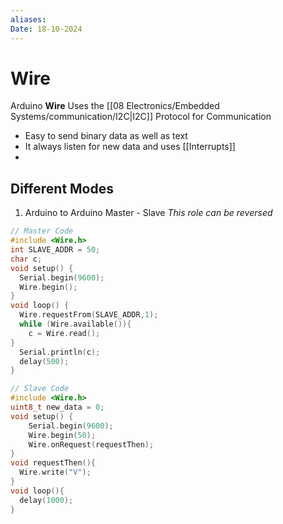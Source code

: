 ```yaml
---
aliases: 
Date: 18-10-2024
---
```

# Wire
Arduino **Wire** Uses the [[08 Electronics/Embedded Systems/communication/I2C|I2C]] Protocol for Communication
- Easy to send binary data as well as text
- It always listen for new data and uses [[Interrupts]]
- 
## Different Modes 
1. Arduino to Arduino Master - Slave 
*This role can be reversed*

```c
// Master Code 
#include <Wire.h>
int SLAVE_ADDR = 50;
char c;
void setup() {
  Serial.begin(9600);
  Wire.begin(); 
}
void loop() {
  Wire.requestFrom(SLAVE_ADDR,1);
  while (Wire.available()){
    c = Wire.read();
}
  Serial.println(c);
  delay(500);
}
```

```c
// Slave Code 
#include <Wire.h>
uint8_t new_data = 0;
void setup() {
	Serial.begin(9600);
 	Wire.begin(50);
	Wire.onRequest(requestThen);
}
void requestThen(){
  Wire.write("V");
}
void loop(){
  delay(1000);
}

```

